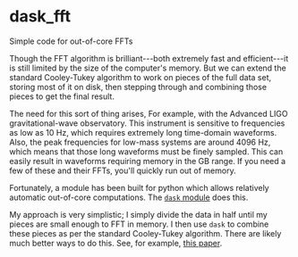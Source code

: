 # dask_fft
Simple code for out-of-core FFTs

Though the FFT algorithm is brilliant---both extremely fast and efficient---it
is still limited by the size of the computer's memory.  But we can extend the
standard Cooley-Tukey algorithm to work on pieces of the full data set, storing
most of it on disk, then stepping through and combining those pieces to get the
final result.

The need for this sort of thing arises, For example, with the Advanced LIGO
gravitational-wave observatory.  This instrument is sensitive to frequencies as
low as 10 Hz, which requires extremely long time-domain waveforms.  Also, the
peak frequencies for low-mass systems are around 4096 Hz, which means that
those long waveforms must be finely sampled.  This can easily result in
waveforms requiring memory in the GB range.  If you need a few of these and
their FFTs, you'll quickly run out of memory.

Fortunately, a module has been built for python which allows relatively
automatic out-of-core computations.  The
[`dask` module](http://dask.pydata.org/en/latest/) does this.

My approach is very simplistic; I simply divide the data in half until my
pieces are small enough to FFT in memory.  I then use `dask` to combine these
pieces as per the standard Cooley-Tukey algorithm.  There are likely much
better ways to do this.  See, for example,
[this paper](http://link.springer.com/chapter/10.1007/978-1-4612-1516-5_14).
